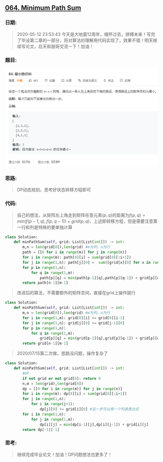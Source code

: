 ## [064. Minimum Path Sum](https://leetcode-cn.com/problems/Minimum-Path-Sum)
### 日期:
>2020-05-12 23:53:43 今天是大地震12周年，缅怀过去，拼搏未来！写完了毕设第二章的一部分，将对算法的理解用代码实现了，效果不错！明天继续写论文，后天和朋哥交流一下！加油！
### 题目:
![text](https://github.com/zjuzhfbloodz/LeetCode/blob/master/questions/0064.png?raw=true)
### 思路:
>DP动态规划，思考好状态转移方程即可
### 代码:

> 自己的想法，从矩阵左上角走到矩阵任意元素$(p,q)$的距离为$f(p,q) = min(f(p-1,q),f(p,q-1))+grid(p,q)$，上述即转移方程，但是需要注意第一行和列是特殊的要单独计算
```python
class Solution:
    def minPathSum(self, grid: List[List[int]]) -> int:
        m,n = len(grid[0]),len(grid) #m为列，n为行
        path = [[0 for i in range(m)] for j in range(n)]
        for i in range(m): path[0][i] = sum(grid[0][:i+1])
        for j in range(1,n): path[j][0] =  sum([grid[x][0] for x in range(j+1)])
        for p in range(1,n):
            for q in range(1,m):
                path[p][q] = min(path[p-1][q],path[p][q-1]) + grid[p][q]
        return path[n-1][m-1]
```
> 改进后的算法，不需要额外的矩阵空间，直接在grid上操作就行
```python
class Solution:
    def minPathSum(self, grid: List[List[int]]) -> int:
        m,n = len(grid[0]),len(grid) #m为列，n为行
        for i in range(1,m): grid[0][i] += grid[0][i-1]
        for j in range(1,n): grid[j][0] += grid[j-1][0]
        for p in range(1,n):
            for q in range(1,m):
                grid[p][q] = min(grid[p-1][q],grid[p][q-1]) + grid[p][q]
        return grid[n-1][m-1]
```
> 2020/07/15第二次做，思路没问题，操作复杂了
```PYTHON
class Solution:
    def minPathSum(self, grid: List[List[int]]) -> int:
        #DP
        if not grid or not grid[0]: return 0
        n,m = len(grid),len(grid[0])
        dp = [[0 for i in range(m)] for j in range(n)]
        for i in range(m): dp[0][i] = sum(grid[0][:i+1])
        for j in range(1,n):
            for i in range(j+1):
                dp[j][0] += grid[i][0] #这一步可以用一个列表表达式
        for i in range(1,n):
            for j in range(1,m):
                dp[i][j] = min(dp[i-1][j],dp[i][j-1]) + grid[i][j]
        return dp[-1][-1]
```
### 思考:
>继续完成毕业论文！加油！DP问题想法也更多了！

